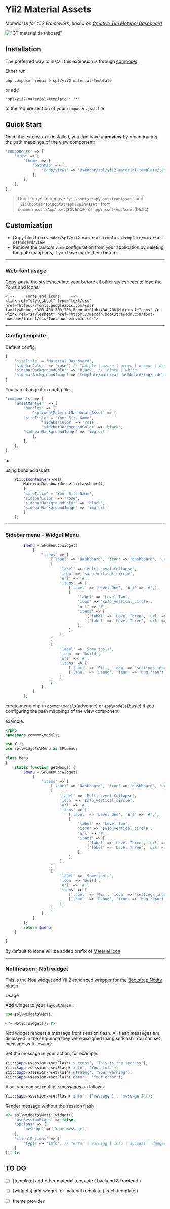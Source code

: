 Yii2 Material Assets
=====================

*Material UI for Yii2 Framework, based on [Creative Tim Material Dashboard](https://www.creative-tim.com/product/material-dashboard)*

 !["CT material dashboard"](https://s3.amazonaws.com/creativetim_bucket/products/50/original/opt_md_thumbnail.jpg?1522232645)

Installation
------------

The preferred way to install this extension is through [composer](http://getcomposer.org/download/).

Either run

```
php composer require spl/yii2-material-template
```

or add

```
"spl/yii2-material-template": "*"
```

to the require section of your `composer.json` file.


Quick Start
-----------

Once the extension is installed, you can have a **preview** by reconfiguring the path mappings of the view component:

```php
'components' => [
    'view' => [
        'theme' => [
            'pathMap' => [
                '@app/views' => '@vendor/spl/yii2-material-template/template/material-dashboard/view'
            ],
        ],
    ],
],
```

>Don't forget to remove `'yii\bootstrap\BootstrapAsset'` and `'yii\bootstrap\BootstrapPluginAsset'` from `common\asset\AppAsset`(advence) or `app\asset\AppAsset`(basic)


Customization
-------------

- Copy files from `vendor/spl/yii2-material-template/template/material-dashboard/view` 
- Remove the custom `view` configuration from your application by deleting the path mappings, if you have made them before.

-----

### Web-font usage

Copy-paste the stylesheet <link> into your <head> before all other stylesheets to load the Fonts and Icons.

    <!--     Fonts and icons     -->
    <link rel="stylesheet" type="text/css" href="https://fonts.googleapis.com/css?family=Roboto:300,400,500,700|Roboto+Slab:400,700|Material+Icons" />
    <link rel="stylesheet" href="https://maxcdn.bootstrapcdn.com/font-awesome/latest/css/font-awesome.min.css">

----

### Config template

Default config.
```php
[
    'siteTitle' = 'Material Dashboard',
    'sidebarColor' => 'rose', // "purple | azure | green | orange | danger | rose"
    'sidebarBackgroundColor' => 'black', // "black | white"
    'sidebarBackgroundImage' => 'template/material-dashboard/img/sidebar-1.jpg'
]
```


 You can change it in config file.
```php
'components' => [
    'assetManager' => [
        'bundles' => [
            'spl\web\MaterialDashboardAsset' => [
		'siteTitle' = 'Your Site Name',
                'sidebarColor' => 'rose',
                'sidebarBackgroundColor' => 'black',
		'sidebarBackgroundImage' => 'img url'
            ],
        ],
    ],
],
```
or

using bundled assets

```php
    Yii::$container->set(
        MaterialDashboardAsset::className(),
        [
	    'siteTitle' = 'Your Site Name',
	    'sidebarColor' => 'rose',
	    'sidebarBackgroundColor' => 'black', 
	    'sidebarBackgroundImage' => 'img url'
        ]
    );
```

-----

### Sidebar menu - Widget Menu

```php
        $menu = SPLmenu::widget(
            [
                'items' => [
                    ['label' => 'Dashboard', 'icon' => 'dashboard', 'url' => ['/site/index']],
                    [
                        'label' => 'Multi Level Collapse',
                        'icon' => 'swap_vertical_circle',
                        'url' => '#',
                        'items' => [
                            ['label' => 'Level One', 'url' => '#',],
                            [
                                'label' => 'Level Two',
                                'icon' => 'swap_vertical_circle',
                                'url' => '#',
                                'items' => [
                                    ['label' => 'Level Three', 'url' => '#',],
                                    ['label' => 'Level Three', 'url' => '#',],
                                ],
                            ],
                        ],
                    ],
                    [
                        'label' => 'Some tools',
                        'icon' => 'build',
                        'url' => '#',
                        'items' => [
                            ['label' => 'Gii', 'icon' => 'settings_input_composite', 'url' => ['/gii'],],
                            ['label' => 'Debug', 'icon' => 'bug_report', 'url' => ['/debug'],],
                        ],
                    ],
                ],
            ]
        );
```

create menu.php in `common\models`(advence) or `app\models`(basic) if you configuring the path mappings of the view component

example:
```php
<?php
namespace common\models;

use Yii;
use spl\widgets\Menu as SPLmenu;

class Menu  
{
    static function getMenu() {
        $menu = SPLmenu::widget(
            [
                'items' => [
                    ['label' => 'Dashboard', 'icon' => 'dashboard', 'url' => ['/site/index']],
                    [
                        'label' => 'Multi Level Collapse',
                        'icon' => 'swap_vertical_circle',
                        'url' => '#',
                        'items' => [
                            ['label' => 'Level One', 'url' => '#',],
                            [
                                'label' => 'Level Two',
                                'icon' => 'swap_vertical_circle',
                                'url' => '#',
                                'items' => [
                                    ['label' => 'Level Three', 'url' => '#',],
                                    ['label' => 'Level Three', 'url' => '#',],
                                ],
                            ],
                        ],
                    ],
                    [
                        'label' => 'Some tools',
                        'icon' => 'build',
                        'url' => '#',
                        'items' => [
                            ['label' => 'Gii', 'icon' => 'settings_input_composite', 'url' => ['/gii'],],
                            ['label' => 'Debug', 'icon' => 'bug_report', 'url' => ['/debug'],],
                        ],
                    ],
                ],
            ]
        );
        return $menu;
    }

}

```
By default to icons will be added prefix of [Material Icon](https://material.io/tools/icons/)

----

### Notification : Noti widget

This is the Noti widget and  Yii 2 enhanced wrapper for the [Bootstrap Notify plugin](https://github.com/mouse0270/bootstrap-notify)

Usage

Add widget to your `layout/main` :
```php
use spl\widgets\Noti;

<?= Noti::widget(); ?>
```

Noti widget renders a message from session flash. All flash messages are displayed
in the sequence they were assigned using setFlash. You can set message as following:

Set the message in your action, for example:

```php
Yii::$app->session->setFlash('success', 'This is the success');
Yii::$app->session->setFlash('info', 'Your info');
Yii::$app->session->setFlash('warning', 'Your warning');
Yii::$app->session->setFlash('error', 'Your error');
```

Also, you can set multiple messages as follows:
 
```php
Yii::$app->session->setFlash('info', ['message 1', 'message 2']);
```

Render message without the session flash 
```php
<?= spl\widgets\Noti::widget([
    'useSessionFlash' => false,
    'options' => [
        'message' => 'Your message',
    ],
    'clientOptions' => [
        'type' => 'info', // "error | warning | info | success | danger "
    ]
]); ?>
```



## TO DO

- [ ] [template] add other material template ( backend & frontend )
- [ ] [widgets] add widget for material template ( each template )
- [ ] theme provider


